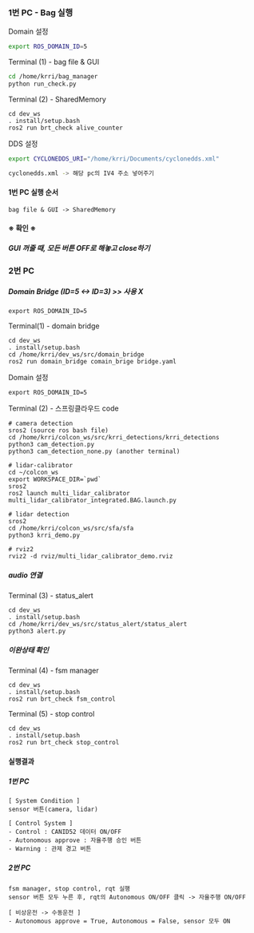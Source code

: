 ### 1번 PC - Bag 실행

Domain 설정

``` bash
export ROS_DOMAIN_ID=5
```

Terminal (1) - bag file & GUI

``` bash
cd /home/krri/bag_manager
python run_check.py
```

Terminal (2) - SharedMemory

```
cd dev_ws
. install/setup.bash
ros2 run brt_check alive_counter
```

DDS 설정

```bash
export CYCLONEDDS_URI="/home/krri/Documents/cyclonedds.xml"

cyclonedds.xml -> 해당 pc의 IV4 주소 넣어주기
```



#### 1번 PC 실행 순서

``` 
bag file & GUI -> SharedMemory
```



#### ※ 확인 ※ 

##### GUI 꺼줄 때, 모든 버튼 OFF로 해놓고 close하기





### 2번 PC

##### Domain Bridge (ID=5 <-> ID=3)  >> 사용 X

```
export ROS_DOMAIN_ID=5
```

Terminal(1) - domain bridge

```
cd dev_ws
. install/setup.bash
cd /home/krri/dev_ws/src/domain_bridge
ros2 run domain_bridge comain_brige bridge.yaml
```



Domain 설정

```
export ROS_DOMAIN_ID=5
```

Terminal (2) - 스프링클라우드 code

```
# camera detection
sros2 (source ros bash file)
cd /home/krri/colcon_ws/src/krri_detections/krri_detections
python3 cam_detection.py
python3 cam_detection_none.py (another terminal)

# lidar-calibrator
cd ~/colcon_ws
export WORKSPACE_DIR=`pwd` 
sros2
ros2 launch multi_lidar_calibrator multi_lidar_calibrator_integrated.BAG.launch.py

# lidar detection
sros2
cd /home/krri/colcon_ws/src/sfa/sfa
python3 krri_demo.py

# rviz2
rviz2 -d rviz/multi_lidar_calibrator_demo.rviz
```



##### audio 연결

Terminal (3) - status_alert

```
cd dev_ws
. install/setup.bash
cd /home/krri/dev_ws/src/status_alert/status_alert
python3 alert.py
```



##### 이완상태 확인

Terminal (4) - fsm manager

```
cd dev_ws
. install/setup.bash
ros2 run brt_check fsm_control
```

Terminal (5) - stop control

```
cd dev_ws
. install/setup.bash
ros2 run brt_check stop_control
```



#### 실행결과

##### 1번 PC

```
[ System Condition ]
sensor 버튼(camera, lidar)

[ Control System ]
- Control : CANID52 데이터 ON/OFF
- Autonomous approve : 자율주행 승인 버튼
- Warning : 관제 경고 버튼
```



##### 2번 PC

```
fsm manager, stop control, rqt 실행
sensor 버튼 모두 누른 후, rqt의 Autonomous ON/OFF 클릭 -> 자율주행 ON/OFF

[ 비상운전 -> 수동운전 ]
- Autonomous approve = True, Autonomous = False, sensor 모두 ON
```



